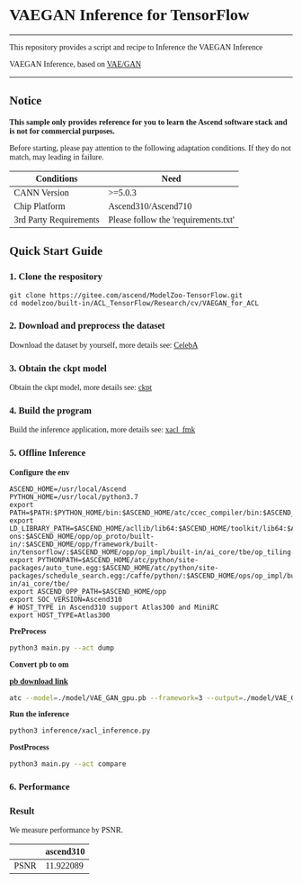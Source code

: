 # <font face="微软雅黑">

# VAEGAN Inference for TensorFlow

***
This repository provides a script and recipe to Inference the VAEGAN Inference

VAEGAN Inference, based on [VAE/GAN](https://github.com/zhangqianhui/vae-gan-tensorflow)

***

## Notice
**This sample only provides reference for you to learn the Ascend software stack and is not for commercial purposes.**

Before starting, please pay attention to the following adaptation conditions. If they do not match, may leading in failure.

| Conditions | Need |
| --- | --- |
| CANN Version | >=5.0.3 |
| Chip Platform| Ascend310/Ascend710 |
| 3rd Party Requirements| Please follow the 'requirements.txt' |

## Quick Start Guide

### 1. Clone the respository
```shell
git clone https://gitee.com/ascend/ModelZoo-TensorFlow.git
cd modelzoo/built-in/ACL_TensorFlow/Research/cv/VAEGAN_for_ACL
```

### 2. Download and preprocess the dataset

Download the dataset by yourself, more details see: [CelebA](./Data/img_align_celeba/README.md)



### 3. Obtain the ckpt model

Obtain the ckpt model, more details see: [ckpt](./model/README.md)


### 4. Build the program
Build the inference application, more details see: [xacl_fmk](./xacl_fmk/README.md)

### 5. Offline Inference



**Configure the env**
```
ASCEND_HOME=/usr/local/Ascend
PYTHON_HOME=/usr/local/python3.7
export PATH=$PATH:$PYTHON_HOME/bin:$ASCEND_HOME/atc/ccec_compiler/bin:$ASCEND_HOME/atc/bin:$ASCEND_HOME/toolkit/bin/
export LD_LIBRARY_PATH=$ASCEND_HOME/acllib/lib64:$ASCEND_HOME/toolkit/lib64:$ASCEND_HOME/add-ons:$ASCEND_HOME/opp/op_proto/built-in/:$ASCEND_HOME/opp/framework/built-in/tensorflow/:$ASCEND_HOME/opp/op_impl/built-in/ai_core/tbe/op_tiling
export PYTHONPATH=$ASCEND_HOME/atc/python/site-packages/auto_tune.egg:$ASCEND_HOME/atc/python/site-packages/schedule_search.egg:/caffe/python/:$ASCEND_HOME/ops/op_impl/built-in/ai_core/tbe/
export ASCEND_OPP_PATH=$ASCEND_HOME/opp
export SOC_VERSION=Ascend310
# HOST_TYPE in Ascend310 support Atlas300 and MiniRC
export HOST_TYPE=Atlas300
```

**PreProcess**
```Bash
python3 main.py --act dump
```


**Convert pb to om**

[**pb download link**](https://modelzoo-train-atc.obs.cn-north-4.myhuaweicloud.com/003_Atc_Models/modelzoo/Research/cv/VAE_GAN_for_ACL.zip)

```Bash
atc --model=./model/VAE_GAN_gpu.pb --framework=3 --output=./model/VAE_GAN_gpu --soc_version=Ascend310 --input_shape="Placeholder:64,64,64,3" --log=info
```



**Run the inference**
```Bash
python3 inference/xacl_inference.py
```

**PostProcess**

```Bash
python3 main.py --act compare
```


### 6. Performance

### Result
 
We measure performance by  PSNR.


|                 | ascend310 |
|----------------|--------|
| PSNR |  11.922089  |

